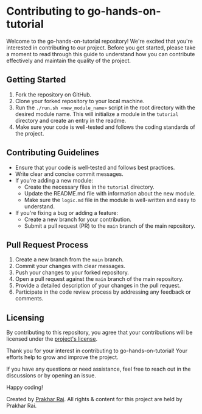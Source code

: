 # Contributing to go-hands-on-tutorial

Welcome to the go-hands-on-tutorial repository! We're excited that you're interested in contributing to our project. Before you get started, please take a moment to read through this guide to understand how you can contribute effectively and maintain the quality of the project.

## Getting Started

1. Fork the repository on GitHub.
2. Clone your forked repository to your local machine.
3. Run the `./run.sh <new_module_name>` script in the root directory with the desired module name. This will initialize a module in the `tutorial` directory and create an entry in the readme.
4. Make sure your code is well-tested and follows the coding standards of the project.

## Contributing Guidelines

- Ensure that your code is well-tested and follows best practices.
- Write clear and concise commit messages.
- If you're adding a new module:
  - Create the necessary files in the `tutorial` directory.
  - Update the README.md file with information about the new module.
  - Make sure the `logic.md` file in the module is well-written and easy to understand.
- If you're fixing a bug or adding a feature:
  - Create a new branch for your contribution.
  - Submit a pull request (PR) to the `main` branch of the main repository.

## Pull Request Process

1. Create a new branch from the `main` branch.
2. Commit your changes with clear messages.
3. Push your changes to your forked repository.
4. Open a pull request against the `main` branch of the main repository.
5. Provide a detailed description of your changes in the pull request.
6. Participate in the code review process by addressing any feedback or comments.

## Licensing

By contributing to this repository, you agree that your contributions will be licensed under the [project's license](LICENSE).

Thank you for your interest in contributing to go-hands-on-tutorial! Your efforts help to grow and improve the project.

If you have any questions or need assistance, feel free to reach out in the discussions or by opening an issue.

Happy coding!

Created by [Prakhar Rai](https://www.github.com/prakharrai1609). 
All rights & content for this project are held by Prakhar Rai.

